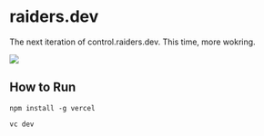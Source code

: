 # raiders.dev

The next iteration of control.raiders.dev. This time, more wokring.

![](https://user-images.githubusercontent.com/1910070/91527928-b411d600-e8d4-11ea-8d11-98fcf1d3efb6.png)

## How to Run

```
npm install -g vercel

vc dev
```
